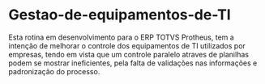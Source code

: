 # Gestao-de-equipamentos-de-TI
Esta rotina em desenvolvimento para o ERP TOTVS Protheus, tem a intenção de melhorar o controle dos equipamentos
de TI utilizados por empresas, tendo em vista que um controle paralelo atraves de planilhas
podem se mostrar ineficientes, pela falta de validações nas informações e padronização do
processo.